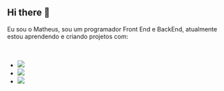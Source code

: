 ## Hi there 👋

  Eu sou o Matheus, sou um programador Front End e BackEnd, atualmente estou aprendendo e criando projetos com:
  <br/>
  <br/>
  <br/>
  - <img src="https://img.icons8.com/?size=100&id=20909&format=png&color=000000"/>
  - <img src="https://img.icons8.com/?size=100&id=7gdY5qNXaKC0&format=png&color=000000"/>
  - <img src="https://img.icons8.com/?size=100&id=Nkym0Ujb8VGI&format=png&color=000000">
  
  
  
